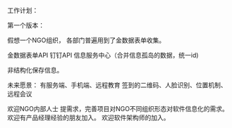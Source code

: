  工作计划：


第一个版本：

假想一个NGO组织， 各部门普遍用到了金数据表单收集。

金数据表单API 
钉钉API
信息服务中心（合并信息孤岛的数据，统一id)


非结构化保存信息。


未来愿景：
有服务端、手机端、远程教育
签到的二维码、人脸识别、位置机制、
远程会议


欢迎NGO内部人士 提需求，完善项目对NGO不同组织形态对软件信息化的需求。
欢迎有产品经理经验的朋友加入。
欢迎软件架构师的加入。
